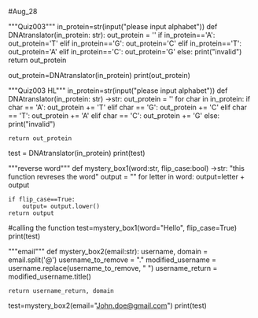 #Aug_28

"""Quiz003"""
in_protein=str(input("please input alphabet"))
def DNAtranslator(in_protein: str):
    out_protein = ''
    if in_protein=='A':
        out_protein='T'
    elif in_protein=='G':
        out_protein='C'
    elif in_protein=='T':
        out_protein='A'
    elif in_protein=='C':
        out_protein='G'
    else:
        print("invalid")
    return out_protein

out_protein=DNAtranslator(in_protein)
print(out_protein)

"""Quiz003 HL"""
in_protein=str(input("please input alphabet"))
def DNAtranslator(in_protein: str) ->str:
    out_protein = ''
    for char in in_protein:
        if char == 'A':
            out_protein += 'T'
        elif char == 'G':
            out_protein += 'C'
        elif char == 'T':
            out_protein += 'A'
        elif char == 'C':
            out_protein += 'G'
        else:
            print("invalid")

    return out_protein

test = DNAtranslator(in_protein)
print(test)


"""reverse word"""
def mystery_box1(word:str, flip_case:bool) ->str:
    "this function revreses the word"
    output = ""
    for letter in word:
        output=letter + output

    if flip_case==True:
        output= output.lower()
    return output

#calling the function
test=mystery_box1(word="Hello", flip_case=True)
print(test)

"""email"""
def mystery_box2(email:str):
    username, domain = email.split('@')
    username_to_remove = "."
    modified_username = username.replace(username_to_remove, " ")
    username_return = modified_username.title()

    return username_return, domain


test=mystery_box2(email="John.doe@gmail.com")
print(test)

